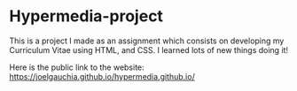 # Hypermedia-project
This is a project I made as an assignment which consists on developing my Curriculum Vitae using HTML, and CSS. I learned lots of new things doing it!

Here is the public link to the website:
https://joelgauchia.github.io/hypermedia.github.io/
